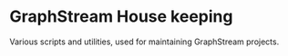 # GraphStream House keeping

Various scripts and utilities, used for maintaining GraphStream projects.

